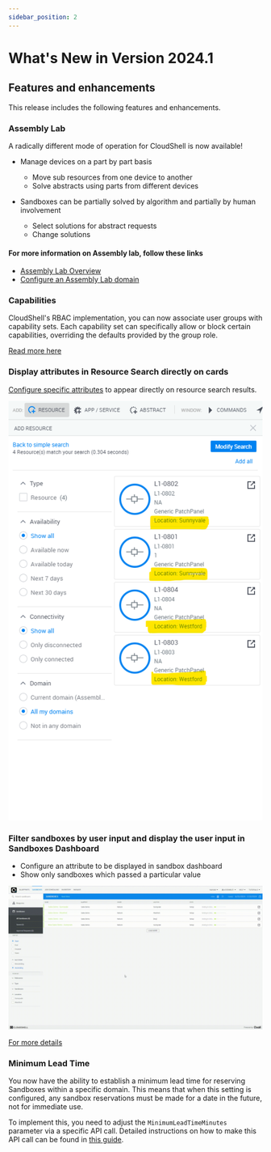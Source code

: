 ```yaml
---
sidebar_position: 2
---
```


What's New in Version 2024.1
============================

## Features and enhancements

This release includes the following features and enhancements.

### Assembly Lab

A radically different mode of operation for CloudShell is now available!

- Manage devices on a part by part basis
    - Move sub resources from one device to another
    - Solve abstracts using parts from different devices

- Sandboxes can be partially solved by algorithm and partially by human involvement
    - Select solutions for abstract requests
    - Change solutions


#### For more information on Assembly lab, follow these links

- [Assembly Lab Overview](../admin/setting-up-cloudshell/assembly-lab/index.md)
- [Configure an Assembly Lab domain](../admin/setting-up-cloudshell/assembly-lab/configure-assembly-lab-domain.md)

### Capabilities

CloudShell's RBAC implementation, you can now associate user groups with capability sets.
Each capability set can specifically allow or block certain capabilities, overriding the defaults provided by the group role.

[Read more here](../admin/cloudshell-identity-management/managing-cloudshell-permissions/capabilities/index.md)

### Display attributes in Resource Search directly on cards

[Configure specific attributes](../admin/setting-up-cloudshell/cloudshell-configuration-options/resource-search-customizations.md) to appear directly on resource search results.

![SearchResultsWithAttribute](/Images/Admin-Guide/ResourceSearchCustomization/SearchResultsWithLocation.png)

### Filter sandboxes by user input and display the user input in Sandboxes Dashboard

- Configure an attribute to be displayed in sandbox dashboard
- Show only sandboxes which passed a particular value

![Sandbox Dashboard Customization](/Images/Admin-Guide/CustomizingSandboxesDashboard/filter.gif)

[For more details](../admin/setting-up-cloudshell/cloudshell-configuration-options/customizing-sandboxes-dashboard.md)

### Minimum Lead Time

You now have the ability to establish a minimum lead time for reserving Sandboxes within a specific domain. This means that when this setting is configured, any sandbox reservations must be made for a date in the future, not for immediate use.

To implement this, you need to adjust the `MinimumLeadTimeMinutes` parameter via a specific API call. Detailed instructions on how to make this API call can be found in [this guide](../api-guide/cs-admin-rest-api/edit-domain.md).